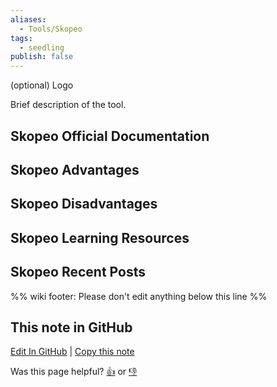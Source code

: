 ```yaml
---
aliases:
  - Tools/Skopeo
tags:
  - seedling
publish: false
---
```


(optional) Logo

Brief description of the tool.

## Skopeo Official Documentation

## Skopeo Advantages

## Skopeo Disadvantages

## Skopeo Learning Resources

## Skopeo Recent Posts

%% wiki footer: Please don't edit anything below this line %%

## This note in GitHub

<span class="git-footer">[Edit In GitHub](https://github.dev/data-engineering-community/data-engineering-wiki/blob/main/Tools/Containerization/Skopeo.md "git-hub-edit-note") | [Copy this note](https://raw.githubusercontent.com/data-engineering-community/data-engineering-wiki/main/Tools/Containerization/Skopeo.md "git-hub-copy-note")</span>

<span class="git-footer">Was this page helpful?
[👍](https://tally.so/r/mOaxjk?rating=Yes&url=https://dataengineering.wiki/Tools/Conatinerization/Skopeo) or [👎](https://tally.so/r/mOaxjk?rating=No&url=https://dataengineering.wiki/Tools/Conatinerization/Skopeo)</span>
